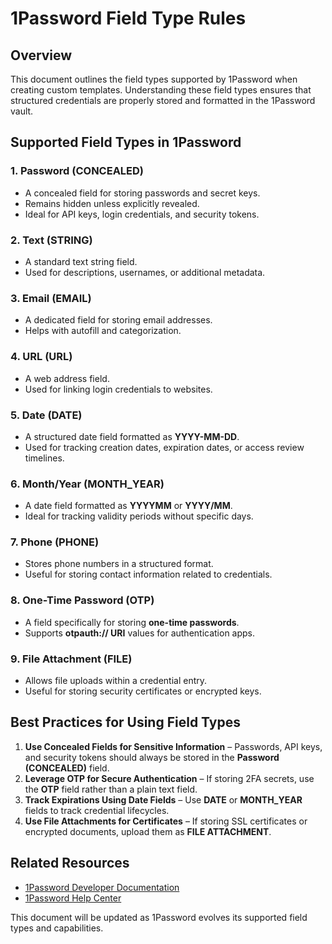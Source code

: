 # 1Password Field Type Rules

## Overview

This document outlines the field types supported by 1Password when creating custom templates. Understanding these field types ensures that structured credentials are properly stored and formatted in the 1Password vault.

## Supported Field Types in 1Password

### 1. **Password (CONCEALED)**

- A concealed field for storing passwords and secret keys.
- Remains hidden unless explicitly revealed.
- Ideal for API keys, login credentials, and security tokens.

### 2. **Text (STRING)**

- A standard text string field.
- Used for descriptions, usernames, or additional metadata.

### 3. **Email (EMAIL)**

- A dedicated field for storing email addresses.
- Helps with autofill and categorization.

### 4. **URL (URL)**

- A web address field.
- Used for linking login credentials to websites.

### 5. **Date (DATE)**

- A structured date field formatted as **YYYY-MM-DD**.
- Used for tracking creation dates, expiration dates, or access review timelines.

### 6. **Month/Year (MONTH_YEAR)**

- A date field formatted as **YYYYMM** or **YYYY/MM**.
- Ideal for tracking validity periods without specific days.

### 7. **Phone (PHONE)**

- Stores phone numbers in a structured format.
- Useful for storing contact information related to credentials.

### 8. **One-Time Password (OTP)**

- A field specifically for storing **one-time passwords**.
- Supports **otpauth:// URI** values for authentication apps.

### 9. **File Attachment (FILE)**

- Allows file uploads within a credential entry.
- Useful for storing security certificates or encrypted keys.

## Best Practices for Using Field Types

1. **Use Concealed Fields for Sensitive Information** – Passwords, API keys, and security tokens should always be stored in the **Password (CONCEALED)** field.
2. **Leverage OTP for Secure Authentication** – If storing 2FA secrets, use the **OTP** field rather than a plain text field.
3. **Track Expirations Using Date Fields** – Use **DATE** or **MONTH_YEAR** fields to track credential lifecycles.
4. **Use File Attachments for Certificates** – If storing SSL certificates or encrypted documents, upload them as **FILE ATTACHMENT**.

## Related Resources

- [1Password Developer Documentation](https://developer.1password.com/docs/cli/item-fields/)
- [1Password Help Center](https://support.1password.com/)

This document will be updated as 1Password evolves its supported field types and capabilities.
